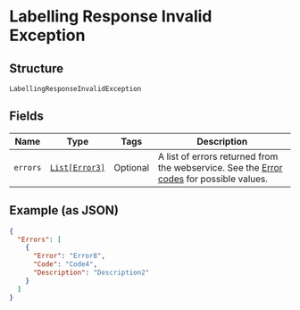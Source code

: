 
# Labelling Response Invalid Exception

## Structure

`LabellingResponseInvalidException`

## Fields

| Name | Type | Tags | Description |
|  --- | --- | --- | --- |
| `errors` | [`List[Error3]`](../../doc/models/error-3.md) | Optional | A list of errors returned from the webservice. See the [Error codes](#tag/Error-codes) for possible values. |

## Example (as JSON)

```json
{
  "Errors": [
    {
      "Error": "Error8",
      "Code": "Code4",
      "Description": "Description2"
    }
  ]
}
```

